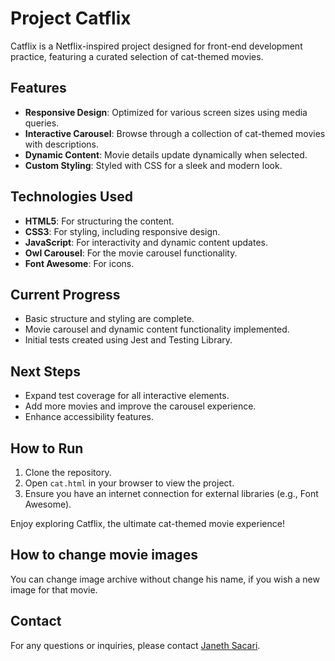 # Project Catflix

Catflix is a Netflix-inspired project designed for front-end development practice, featuring a curated selection of cat-themed movies.

## Features

- **Responsive Design**: Optimized for various screen sizes using media queries.
- **Interactive Carousel**: Browse through a collection of cat-themed movies with descriptions.
- **Dynamic Content**: Movie details update dynamically when selected.
- **Custom Styling**: Styled with CSS for a sleek and modern look.

## Technologies Used

- **HTML5**: For structuring the content.
- **CSS3**: For styling, including responsive design.
- **JavaScript**: For interactivity and dynamic content updates.
- **Owl Carousel**: For the movie carousel functionality.
- **Font Awesome**: For icons.

## Current Progress

- Basic structure and styling are complete.
- Movie carousel and dynamic content functionality implemented.
- Initial tests created using Jest and Testing Library.

## Next Steps

- Expand test coverage for all interactive elements.
- Add more movies and improve the carousel experience.
- Enhance accessibility features.

## How to Run

1. Clone the repository.
2. Open `cat.html` in your browser to view the project.
3. Ensure you have an internet connection for external libraries (e.g., Font Awesome).

Enjoy exploring Catflix, the ultimate cat-themed movie experience!

## How to change movie images

You can change image archive without change his name, if you wish a new image for that movie.

## Contact

For any questions or inquiries, please contact [Janeth Sacari](https://github.com/JanethSacari).
